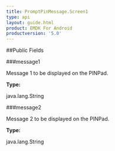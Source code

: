 ```yaml
---
title: PromptPinMessage.Screen1
type: api
layout: guide.html
product: EMDK For Android
productversion: '5.0'
---
```





##Public Fields

###message1

Message 1 to be displayed on the PINPad.

**Type:**

java.lang.String

###message2

Message 2 to be displayed on the PINPad.

**Type:**

java.lang.String


